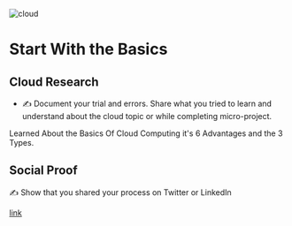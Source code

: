 
![cloud](https://user-images.githubusercontent.com/70133819/91042150-e3f67a80-e643-11ea-978d-d54dacdfd045.jpg)


<!-- This is a template you can use for quick progress days. It removes a lot of the steps we encourage you to share in the longer template 000-DAY-ARTICLE-LONG-TEMPLATE.MD-->

# Start With the Basics

## Cloud Research

- ✍️ Document your trial and errors. Share what you tried to learn and understand about the cloud topic or while completing micro-project.

Learned About the Basics Of Cloud Computing it's 6 Advantages and the 3 Types. 


## Social Proof

✍️ Show that you shared your process on Twitter or LinkedIn

[link](https://twitter.com/rsmontoya26/status/1297847946948435969)


